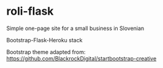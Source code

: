 # roli-flask
Simple one-page site for a small business in Slovenian

Bootstrap-Flask-Heroku stack

Bootstrap theme adapted from: https://github.com/BlackrockDigital/startbootstrap-creative
